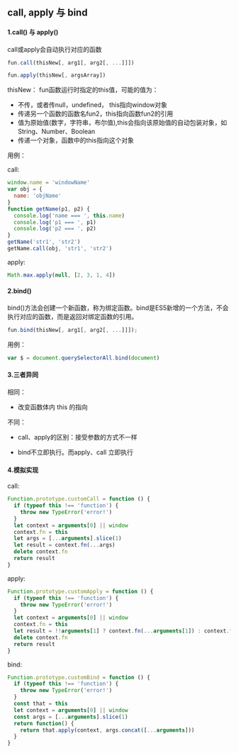 ## call, apply 与 bind

#### 1.call() 与 apply()

call或apply会自动执行对应的函数

```js
fun.call(thisNew[, arg1[, arg2[, ...]]])
```

```js
fun.apply(thisNew[, argsArray])
```

thisNew： fun函数运行时指定的this值，可能的值为：

- 不传，或者传null，undefined， this指向window对象
- 传递另一个函数的函数名fun2，this指向函数fun2的引用
- 值为原始值(数字，字符串，布尔值),this会指向该原始值的自动包装对象，如 String、Number、Boolean
- 传递一个对象，函数中的this指向这个对象

用例：

call:

```js
window.name = 'windowName'
var obj = {
  name: 'objName'
}
function getName(p1, p2) {
  console.log('name === ', this.name)
  console.log('p1 === ', p1)
  console.log('p2 === ', p2)
}
getName('str1', 'str2')
getName.call(obj, 'str1', 'str2')
```

apply:

```js
Math.max.apply(null, [2, 3, 1, 4])
```

#### 2.bind()

bind()方法会创建一个新函数，称为绑定函数。bind是ES5新增的一个方法，不会执行对应的函数，而是返回对绑定函数的引用。

```js
fun.bind(thisNew[, arg1[, arg2[, ...]]]);
```

用例：

```js
var $ = document.querySelectorAll.bind(document)
```

#### 3.三者异同

相同：

- 改变函数体内 this 的指向

不同：

- call、apply的区别：接受参数的方式不一样

- bind不立即执行。而apply、call 立即执行

#### 4.模拟实现

call:

```js
Function.prototype.customCall = function () {
  if (typeof this !== 'function') {
    throw new TypeError('error!')
  }
  let context = arguments[0] || window
  context.fn = this
  let args = [...arguments].slice(1)
  let result = context.fn(...args)
  delete context.fn
  return result
}
```

apply:

```js
Function.prototype.customApply = function () {
  if (typeof this !== 'function') {
    throw new TypeError('error!')
  }
  let context = arguments[0] || window
  context.fn = this
  let result = !!arguments[1] ? context.fn(...arguments[1]) : context.fn()
  delete context.fn
  return result
}
```

bind:

```js
Function.prototype.customBind = function () {
  if (typeof this !== 'function') {
    throw new TypeError('error!')
  }
  const that = this
  let context = arguments[0] || window
  const args = [...arguments].slice(1)
  return function() {
    return that.apply(context, args.concat([...arguments]))
  }
}
```
